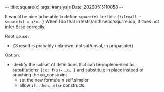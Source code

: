 –-
title: square(x)
tags: #analysis
Date: 20200515110058
–-

It would be nice to be able to define `square(x)` like this: `{!x[real] : square(x) = x*x. }`
When I do that in tests/arithmetic/square.idp, it does not infer Base correctly.

Root cause:
* Z3 result is probably unknown, not sat/unsat, in propagate()

Option:
* identify the subset of definitions that can be implemented as substitutions: `{!x: f(x)= …x… }` and substitute in place instead of attaching the co_constraint
    * set the new formula in self.simpler
    * allow `if..then..else` constructs.